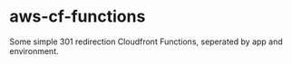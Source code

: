 # aws-cf-functions

Some simple 301 redirection Cloudfront Functions, seperated by app and environment.
